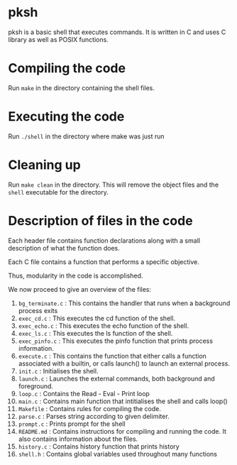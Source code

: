 # pksh
pksh is a basic shell that executes commands. It is written in C and uses C library as well as POSIX functions.

# Compiling the code
Run `make` in the directory containing the shell files.

# Executing the code
Run `./shell` in the directory where make was just run

# Cleaning up
Run `make clean`  in the directory. This will remove the object files and the `shell`  executable for the directory.

# Description of files in the code

Each header file contains function declarations along with a small description of what the function does.

Each C file contains a function that performs a specific objective.

Thus, modularity in the code is accomplished.

We now proceed to give an overview of the files:

1. `bg_terminate.c` : This contains the handler that runs when a background process exits
2. `exec_cd.c` : This executes the cd function of the shell.
3. `exec_echo.c` : This executes the echo function of the shell.
4. `exec_ls.c` : This executes the ls function of the shell.
5. `exec_pinfo.c` : This executes the pinfo function that prints process information.
6. `execute.c` : This contains the function that either calls a function associated with a builtin, or calls launch() to launch an external process.
7. `init.c` : Initialises the shell.
8. `launch.c` : Launches the external commands, both background and foreground.
9. `loop.c` : Contains the Read - Eval - Print loop
10. `main.c` : Contains main function that intitialises the shell and calls loop()
11. `Makefile` : Contains rules for compiling the code.
12. `parse.c` : Parses string according to given delimiter.
13. `prompt.c` : Prints prompt for the shell
14. `README.md` : Contains instructions for compiling and running the code. It also contains information about the files.
15. `history.c` : Contains history function that prints history
16. `shell.h` : Contains global variables used throughout many functions
